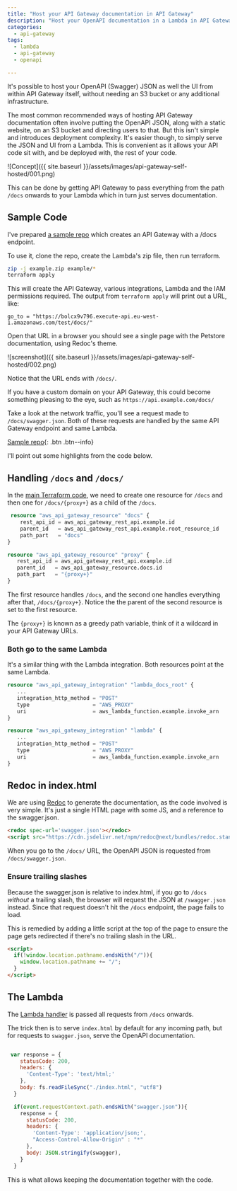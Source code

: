 ```yaml
---
title: "Host your API Gateway documentation in API Gateway"
description: "Host your OpenAPI documentation in a Lambda in API Gateway without any additional infrastructure"
categories: 
  - api-gateway
tags: 
  - lambda
  - api-gateway
  - openapi

---
```


It's possible to host your OpenAPI (Swagger) JSON as well the UI from within API Gateway itself, without needing an S3 bucket or any additional infrastructure.


The most common recommended ways of hosting API Gateway documentation often involve putting the OpenAPI JSON, along with a static website, on an S3 bucket and directing users to that. But this isn't simple and introduces deployment complexity.  It's easier though, to simply serve the JSON and UI from a Lambda. This is convenient as it allows your API code sit with, and be deployed with, the rest of your code. 

![Concept]({{ site.baseurl }}/assets/images/api-gateway-self-hosted/001.png)

This can be done by getting API Gateway to pass everything from the path `/docs` onwards to your Lambda which in turn just serves documentation.  


## Sample Code

I've prepared [a sample repo](https://github.com/mendhak/API-Gateway-Self-Hosted-Documentation) which creates an API Gateway with a /docs endpoint. 

To use it, clone the repo, create the Lambda's zip file, then run terraform. 

```bash
zip -j example.zip example/*
terraform apply
```

This will create the API Gateway, various integrations, Lambda and the IAM permissions required.  The output from `terraform apply` will print out a URL, like: 

```
go_to = "https://bolcx9v796.execute-api.eu-west-1.amazonaws.com/test/docs/"
```

Open that URL in a browser you should see a single page with the Petstore documentation, using Redoc's theme. 

![screenshot]({{ site.baseurl }}/assets/images/api-gateway-self-hosted/002.png)

Notice that the URL ends with `/docs/`.  

If you have a custom domain on your API Gateway, this could become something pleasing to the eye, such as `https://api.example.com/docs/`

Take a look at the network traffic, you'll see a request made to `/docs/swagger.json`.  Both of these requests are handled by the same API Gateway endpoint and same Lambda.  


[Sample repo](https://github.com/mendhak/API-Gateway-Self-Hosted-Documentation){: .btn .btn--info}


I'll point out some highlights from the code below. 

## Handling `/docs` and `/docs/`

In the [main Terraform code](https://github.com/mendhak/API-Gateway-Self-Hosted-Documentation/blob/master/main.tf), we need to create one resource for `/docs` and then one for `/docs/{proxy+}` as a child of the `/docs`.  


```terraform
 resource "aws_api_gateway_resource" "docs" {
    rest_api_id = aws_api_gateway_rest_api.example.id
    parent_id   = aws_api_gateway_rest_api.example.root_resource_id
    path_part   = "docs"
}

resource "aws_api_gateway_resource" "proxy" {
   rest_api_id = aws_api_gateway_rest_api.example.id
   parent_id   = aws_api_gateway_resource.docs.id
   path_part   = "{proxy+}"
}

```

The first resource handles `/docs`, and the second one handles everything after that, `/docs/{proxy+}`.  Notice the the parent of the second resource is set to the first resource. 

The `{proxy+}` is known as a greedy path variable, think of it a wildcard in your API Gateway URLs. 


### Both go to the same Lambda

It's a similar thing with the Lambda integration.  Both resources point at the same Lambda. 

```terraform
resource "aws_api_gateway_integration" "lambda_docs_root" {
   ...
   integration_http_method = "POST"
   type                    = "AWS_PROXY"
   uri                     = aws_lambda_function.example.invoke_arn
}

resource "aws_api_gateway_integration" "lambda" {
   ...
   integration_http_method = "POST"
   type                    = "AWS_PROXY"
   uri                     = aws_lambda_function.example.invoke_arn
}

```

## Redoc in index.html

We are using [Redoc](https://github.com/Redocly/redoc) to generate the documentation, as the code involved is very simple. It's just a single HTML page with some JS, and a reference to the swagger.json.  

```html
<redoc spec-url='swagger.json'></redoc>
<script src="https://cdn.jsdelivr.net/npm/redoc@next/bundles/redoc.standalone.js"> </script>
```

When you go to the `/docs/` URL, the OpenAPI JSON is requested from `/docs/swagger.json`.  

### Ensure trailing slashes

Because the swagger.json is relative to index.html, if you go to `/docs` _without_ a trailing slash, the browser will request the JSON at `/swagger.json` instead.  Since that request doesn't hit the `/docs` endpoint, the page fails to load.  

This is remedied by adding a little script at the top of the page to ensure the page gets redirected if there's no trailing slash in the URL. 

```html
<script>
  if(!window.location.pathname.endsWith("/")){
    window.location.pathname += "/";
  }
</script>
```    


## The Lambda

The [Lambda handler](https://github.com/mendhak/API-Gateway-Self-Hosted-Documentation/blob/master/example/main.js) is passed all requests from `/docs` onwards. 

The trick then is to serve `index.html` by default for any incoming path, but for requests to `swagger.json`, serve the OpenAPI documentation. 

```javascript

 var response = {
    statusCode: 200,
    headers: {
      'Content-Type': 'text/html;'
    },
    body: fs.readFileSync("./index.html", "utf8")
  }

  if(event.requestContext.path.endsWith("swagger.json")){
    response = {
      statusCode: 200,
      headers: {
        'Content-Type': 'application/json;',
        "Access-Control-Allow-Origin" : "*"
      },
      body: JSON.stringify(swagger),
    }
  }

```

This is what allows keeping the documentation together with the code. 




